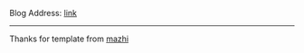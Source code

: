 
Blog Address: [link](http://scarletpan.github.io)


---

Thanks for template from [mazhi](http://mazhuang.org)
